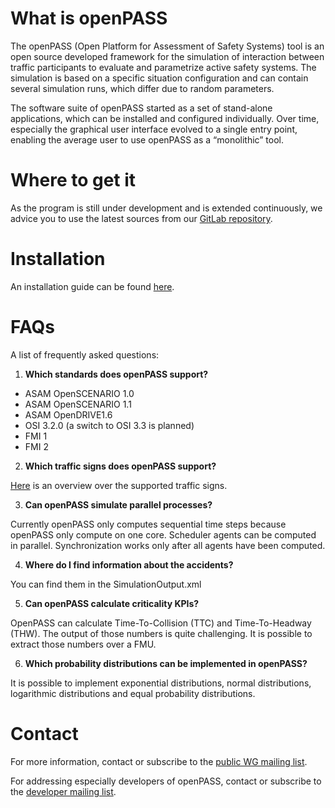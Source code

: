 # What is openPASS

The openPASS (Open Platform for Assessment of Safety Systems) tool is an open source developed framework for the simulation of interaction between traffic participants to evaluate and parametrize active safety systems. The simulation is based on a specific situation configuration and can contain several simulation runs, which differ due to random parameters.

The software suite of openPASS started as a set of stand-alone applications, which can be installed and configured individually. Over time, especially the graphical user interface evolved to a single entry point, enabling the average user to use openPASS as a “monolithic” tool.

# Where to get it

As the program is still under development and is extended continuously, we advice you to use the latest sources from our [GitLab repository](https://gitlab.eclipse.org/eclipse/simopenpass/simopenpass).

# Installation
An installation guide can be found [here](https://www.eclipse.org/simopenpass/content/html/index.html).

# FAQs
A list of frequently asked questions:
1. __Which standards does openPASS support?__

* ASAM OpenSCENARIO 1.0
* ASAM OpenSCENARIO 1.1
* ASAM OpenDRIVE1.6
* OSI 3.2.0 (a switch to OSI 3.3 is planned)
* FMI 1
* FMI 2

2. __Which traffic signs does openPASS support?__

[Here](https://gitlab.eclipse.org/eclipse/simopenpass/simopenpass/-/blob/servant/sim/doc/DoxyGen/Function/Markdown/Simulation/Development/FrameworkModules.md#L310) is an overview over the supported traffic signs. 

3. __Can openPASS simulate parallel processes?__

Currently openPASS only computes sequential time steps because openPASS only compute on one core. Scheduler agents can be computed in parallel. Synchronization works only after all agents have been computed.

4. __Where do I find information about the accidents?__

You can find them in the SimulationOutput.xml

5. __Can openPASS calculate criticality KPIs?__

OpenPASS can calculate Time-To-Collision (TTC) and Time-To-Headway (THW). The output of those numbers is quite challenging. It is possible to extract those numbers over a FMU.

6. __Which probability distributions can be implemented in openPASS?__

It is possible to implement exponential distributions, normal distributions, logarithmic distributions and equal probability distributions.

# Contact

For more information, contact or subscribe to the [public WG mailing list](https://dev.eclipse.org/mailman/listinfo/openpass-wg).

For addressing especially developers of openPASS, contact or subscribe to the [developer mailing list]( simopenpass-dev@eclipse.org).

